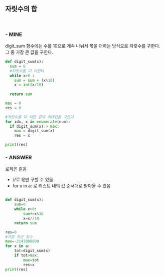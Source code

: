 
## 자릿수의 합
<br>

### - MINE
digit_sum 함수에는 수를 10으로 계속 나눠서 몫을 더하는 방식으로 자릿수를 구한다.  
그 중 가장 큰 값을 구한다.

```python
def digit_sum(x):
  sum = 0
  #자릿수를 다 더한다
  while x>0 :
    sum = sum + (x%10)
    x = int(x/10)
    
  return sum

max = 0
res = 0

#자릿수를 다 더한 값의 최대값을 구한다
for idx, x in enumerate(num):
  if digit_sum(x) > max:
    max = digit_sum(x)
    res = x

print(res)

```

### - ANSWER
로직은 같음  
* //로 몫만 구할 수 있음
* for x in a: 로 리스트 내의 값 순서대로 받아올 수 있음


```python

def digit_sum(x):
    sum=0
    while x>0:
        sum+=x%10
        x=x//10
    return sum

res=0
#가장 작은 정수
max=-2147000000
for x in a:
    tot=digit_sum(x)
    if tot>max:
        max=tot
        res=x
print(res)
```